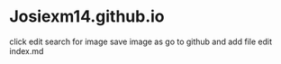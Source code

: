 # Josiexm14.github.io
click edit 
search for image
save image as
go to github and add file
edit index.md
